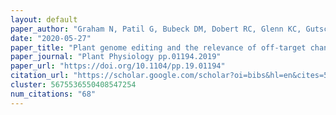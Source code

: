 ```yaml
---
layout: default
paper_author: "Graham N, Patil G, Bubeck DM, Dobert RC, Glenn KC, Gutsche AT, Kumar S, Lindbo JA, Maas L, May GD, Vega-Sanchez ME, Stupar RM, Morrell PL"
date: "2020-05-27"
paper_title: "Plant genome editing and the relevance of off-target changes"
paper_journal: "Plant Physiology pp.01194.2019"
paper_url: "https://doi.org/10.1104/pp.19.01194"
citation_url: "https://scholar.google.com/scholar?oi=bibs&hl=en&cites=5675536550408547254&as_sdt=5"
cluster: 5675536550408547254
num_citations: "68"
---
```

